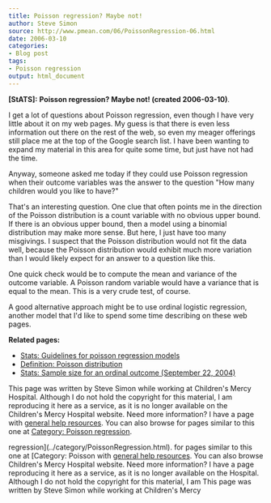 ```yaml
---
title: Poisson regression? Maybe not!
author: Steve Simon
source: http://www.pmean.com/06/PoissonRegression-06.html
date: 2006-03-10
categories:
- Blog post
tags:
- Poisson regression
output: html_document
---
```

**[StATS]:** **Poisson regression? Maybe not!
(created 2006-03-10)**.

I get a lot of questions about Poisson regression, even though I have
very little about it on my web pages. My guess is that there is even
less information out there on the rest of the web, so even my meager
offerings still place me at the top of the Google search list. I have
been wanting to expand my material in this area for quite some time, but
just have not had the time.

Anyway, someone asked me today if they could use Poisson regression when
their outcome variables was the answer to the question \"How many
children would you like to have?\"

That\'s an interesting question. One clue that often points me in the
direction of the Poisson distribution is a count variable with no
obvious upper bound. If there is an obvious upper bound, then a model
using a binomial distribution may make more sense. But here, I just have
too many misgivings. I suspect that the Poisson distribution would not
fit the data well, because the Poisson distribution would exhibit much
more variation than I would likely expect for an answer to a question
like this.

One quick check would be to compute the mean and variance of the outcome
variable. A Poisson random variable would have a variance that is equal
to the mean. This is a very crude test, of course.

A good alternative approach might be to use ordinal logistic regression,
another model that I\'d like to spend some time describing on these web
pages.

**Related pages:**

-   [Stats: Guidelines for poisson regression
    models](../model/poisson.asp)
-   [Definition: Poisson
    distribution](www.childrensmercy.org/definitions/poisson.htm)
-   [Stats: Sample size for an ordinal outcome (September
    22, 2004)](http://www.childrensmercy.org/stats/weblog2004/OrdinalLogistic.asp)

This page was written by Steve Simon while working at Children\'s Mercy
Hospital. Although I do not hold the copyright for this material, I am
reproducing it here as a service, as it is no longer available on the
Children\'s Mercy Hospital website. Need more information? I have a page
with [general help resources](../GeneralHelp.html). You can also browse
for pages similar to this one at [Category: Poisson
regression](../category/PoissonRegression.html).
<!---More--->
regression](../category/PoissonRegression.html).
for pages similar to this one at [Category: Poisson
with [general help resources](../GeneralHelp.html). You can also browse
Children\'s Mercy Hospital website. Need more information? I have a page
reproducing it here as a service, as it is no longer available on the
Hospital. Although I do not hold the copyright for this material, I am
This page was written by Steve Simon while working at Children\'s Mercy

<!---Do not use
**[StATS]:** **Poisson regression? Maybe not!
This page was written by Steve Simon while working at Children\'s Mercy
Hospital. Although I do not hold the copyright for this material, I am
reproducing it here as a service, as it is no longer available on the
Children\'s Mercy Hospital website. Need more information? I have a page
with [general help resources](../GeneralHelp.html). You can also browse
for pages similar to this one at [Category: Poisson
regression](../category/PoissonRegression.html).
--->

